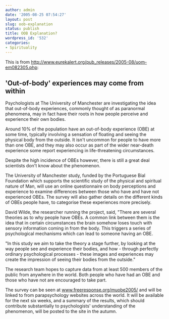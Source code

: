 ```yaml
---
author: admin
date: '2005-08-25 07:54:27'
layout: post
slug: oob-explanation
status: publish
title: OOB Explanation?
wordpress_id: '532'
categories:
- Spirituality
---
```

This is from <a href="http://www.eurekalert.org/pub_releases/2005-08/uom-em082305.php">http://www.eurekalert.org/pub_releases/2005-08/uom-em082305.php</a>:
<h2>'Out-of-body' experiences may come from within</h2>
Psychologists at The University of Manchester are investigating the idea that out-of-body experiences, commonly thought of as paranormal
phenomena, may in fact have their roots in how people perceive and experience their own bodies.

Around 10% of the population have an out-of-body experience (OBE) at some time, typically involving a sensation of floating and seeing the physical body from the outside. It isn't uncommon for people to have more than one OBE, and they may also occur as part of the wider near-death experience some report experiencing in life-threatening circumstances.

Despite the high incidence of OBEs however, there is still a great deal scientists don't know about the phenomenon.

The University of Manchester study, funded by the Portuguese Bial Foundation which supports the scientific study of the physical and spiritual nature of Man, will use an online questionnaire on body perceptions and experience to examine differences between those who have and have not experienced OBEs. The survey will also gather details on the different kinds of OBEs people have, to categorise these experiences more precisely.

David Wilde, the researcher running the project, said, "There are several theories as to why people have OBEs. A common link between them is the idea that in certain circumstances the brain somehow loses touch with sensory information coming in from the body. This triggers a series of psychological mechanisms which can lead to someone having an OBE.

"In this study we aim to take the theory a stage further, by looking at the way people see and experience their bodies, and how - through perfectly ordinary psychological processes - these images and experiences may create the impression of seeing their bodies from the outside."

The research team hopes to capture data from at least 500 members of the public from anywhere in the world. Both people who have had an OBE and those who have not are encouraged to take part.

The survey can be seen at <a href="http://www.freeresponse.org/muobe2005/">www.freeresponse.org/muobe2005/</a> and will be linked to from parapsychology websites across the world. It will be available for the next six weeks, and a summary of the results, which should contribute substantially to psychologists' understanding of the phenomenon, will be posted to the site in the autumn.

